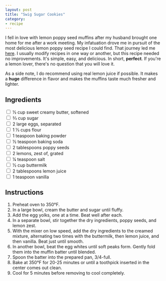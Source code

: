 ```yaml
---
layout: post
title: "Swig Sugar Cookies"
category:
- recipe
---
```


I fell in love with lemon poppy seed muffins after my husband brought one home for me after a work meeting. My infatuation drove me in pursuit of the most delicious lemon poppy seed recipe I could find. That journey led me [here](http://www.food.com/recipe/lemon-poppy-seed-muffins-100943). I usually modify recipes in one way or another, but this recipe needed no improvements. It's simple, easy, and delicious. In short, **perfect**. If you're a lemon lover, there's no question that you will love it.


As a side note, I do recommend using real lemon juice if possible. It makes a **huge** difference in flavor and makes the muffins taste much fresher and lighter. 






Ingredients
-----------
 
<input type="checkbox"> 1⁄2 cup sweet creamy butter, softened  
<input type="checkbox"> 2⁄3 cup sugar  
<input type="checkbox"> 2 large eggs, separated  
<input type="checkbox"> 1 1⁄3 cups flour  
<input type="checkbox"> 1 teaspoon baking powder  
<input type="checkbox"> 1⁄2 teaspoon baking soda  
<input type="checkbox"> 2 tablespoons poppy seeds  
<input type="checkbox"> 2 lemons, zest of, grated  
<input type="checkbox"> 1⁄4 teaspoon salt  
<input type="checkbox"> 1⁄2 cup buttermilk  
<input type="checkbox"> 2 tablespoons lemon juice  
<input type="checkbox"> 1 teaspoon vanilla  
  
  

Instructions
-----
 
 1. Preheat oven to 350°F.  
 2. In a large bowl, cream the butter and sugar until fluffy.
 3. Add the egg yolks, one at a time. Beat well after each.
 4. In a separate bowl, stir together the dry ingredients, poppy seeds, and lemon zest.
 5. With the mixer on low speed, add the dry ingredients to the creamed mixture, alternating two times with the buttermilk, then lemon juice, and then vanilla. Beat just until smooth.
 6. In another bowl, beat the egg whites until soft peaks form. Gently fold them into the muffin batter until blended.
 7. Spoon the batter into the prepared pan, 3/4-full.
 8. Bake at 350°F for 20-25 minutes or until a toothpick inserted in the center comes out clean.
 9. Cool for 5 minutes before removing to cool completely.










